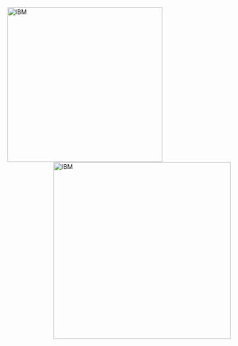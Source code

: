 <img  align="left"  alt="IBM" src="https://images.credly.com/size/680x680/images/5fc2d535-e716-46c4-881a-f4822b8da0e5/Cognitive_Class_-_What_is_Data_Science.png" width="350">
<img  align="right"  alt="IBM" src="https://coursera-certificate-images.s3.amazonaws.com/8L4ED544WZG9" width="400">
